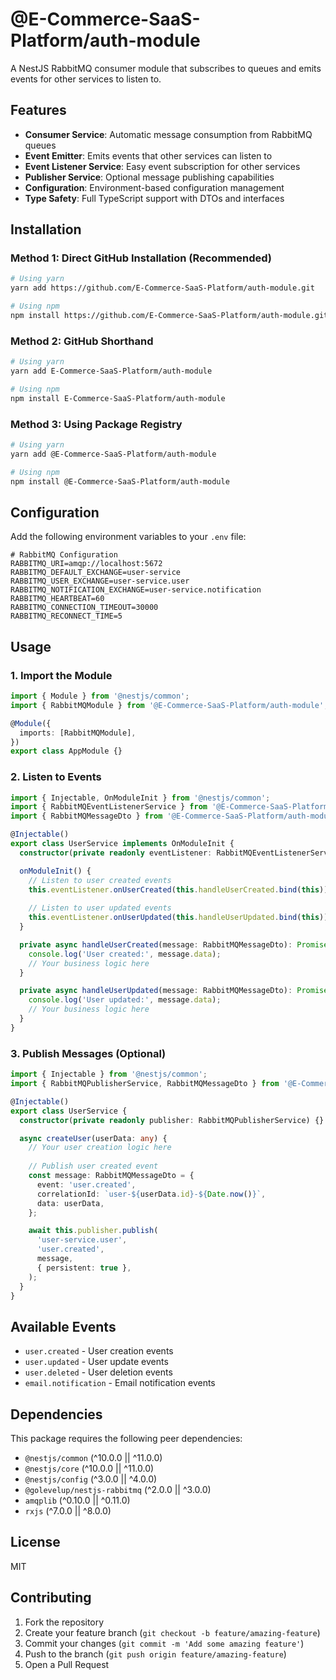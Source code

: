 # @E-Commerce-SaaS-Platform/auth-module

A NestJS RabbitMQ consumer module that subscribes to queues and emits events for other services to listen to.

## Features

- **Consumer Service**: Automatic message consumption from RabbitMQ queues
- **Event Emitter**: Emits events that other services can listen to
- **Event Listener Service**: Easy event subscription for other services
- **Publisher Service**: Optional message publishing capabilities
- **Configuration**: Environment-based configuration management
- **Type Safety**: Full TypeScript support with DTOs and interfaces

## Installation

### Method 1: Direct GitHub Installation (Recommended)
```bash
# Using yarn
yarn add https://github.com/E-Commerce-SaaS-Platform/auth-module.git

# Using npm
npm install https://github.com/E-Commerce-SaaS-Platform/auth-module.git
```

### Method 2: GitHub Shorthand
```bash
# Using yarn
yarn add E-Commerce-SaaS-Platform/auth-module

# Using npm
npm install E-Commerce-SaaS-Platform/auth-module
```

### Method 3: Using Package Registry
```bash
# Using yarn
yarn add @E-Commerce-SaaS-Platform/auth-module

# Using npm
npm install @E-Commerce-SaaS-Platform/auth-module
```

## Configuration

Add the following environment variables to your `.env` file:

```env
# RabbitMQ Configuration
RABBITMQ_URI=amqp://localhost:5672
RABBITMQ_DEFAULT_EXCHANGE=user-service
RABBITMQ_USER_EXCHANGE=user-service.user
RABBITMQ_NOTIFICATION_EXCHANGE=user-service.notification
RABBITMQ_HEARTBEAT=60
RABBITMQ_CONNECTION_TIMEOUT=30000
RABBITMQ_RECONNECT_TIME=5
```

## Usage

### 1. Import the Module

```typescript
import { Module } from '@nestjs/common';
import { RabbitMQModule } from '@E-Commerce-SaaS-Platform/auth-module';

@Module({
  imports: [RabbitMQModule],
})
export class AppModule {}
```

### 2. Listen to Events

```typescript
import { Injectable, OnModuleInit } from '@nestjs/common';
import { RabbitMQEventListenerService } from '@E-Commerce-SaaS-Platform/auth-module';
import { RabbitMQMessageDto } from '@E-Commerce-SaaS-Platform/auth-module';

@Injectable()
export class UserService implements OnModuleInit {
  constructor(private readonly eventListener: RabbitMQEventListenerService) {}

  onModuleInit() {
    // Listen to user created events
    this.eventListener.onUserCreated(this.handleUserCreated.bind(this));
    
    // Listen to user updated events
    this.eventListener.onUserUpdated(this.handleUserUpdated.bind(this));
  }

  private async handleUserCreated(message: RabbitMQMessageDto): Promise<void> {
    console.log('User created:', message.data);
    // Your business logic here
  }

  private async handleUserUpdated(message: RabbitMQMessageDto): Promise<void> {
    console.log('User updated:', message.data);
    // Your business logic here
  }
}
```

### 3. Publish Messages (Optional)

```typescript
import { Injectable } from '@nestjs/common';
import { RabbitMQPublisherService, RabbitMQMessageDto } from '@E-Commerce-SaaS-Platform/auth-module';

@Injectable()
export class UserService {
  constructor(private readonly publisher: RabbitMQPublisherService) {}

  async createUser(userData: any) {
    // Your user creation logic here
    
    // Publish user created event
    const message: RabbitMQMessageDto = {
      event: 'user.created',
      correlationId: `user-${userData.id}-${Date.now()}`,
      data: userData,
    };

    await this.publisher.publish(
      'user-service.user',
      'user.created',
      message,
      { persistent: true },
    );
  }
}
```

## Available Events

- `user.created` - User creation events
- `user.updated` - User update events  
- `user.deleted` - User deletion events
- `email.notification` - Email notification events

## Dependencies

This package requires the following peer dependencies:

- `@nestjs/common` (^10.0.0 || ^11.0.0)
- `@nestjs/core` (^10.0.0 || ^11.0.0)
- `@nestjs/config` (^3.0.0 || ^4.0.0)
- `@golevelup/nestjs-rabbitmq` (^2.0.0 || ^3.0.0)
- `amqplib` (^0.10.0 || ^0.11.0)
- `rxjs` (^7.0.0 || ^8.0.0)

## License

MIT

## Contributing

1. Fork the repository
2. Create your feature branch (`git checkout -b feature/amazing-feature`)
3. Commit your changes (`git commit -m 'Add some amazing feature'`)
4. Push to the branch (`git push origin feature/amazing-feature`)
5. Open a Pull Request